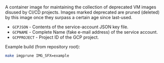 A container image for maintaining the collection of
deprecated VM images disused by CI/CD projects.  Images
marked deprecated are pruned (deleted) by this image
once they surpass a certain age since last-used.

* `GCPJSON` - Contents of the service-account JSON key file.
* `GCPNAME` - Complete Name (fake e-mail address) of the service account.
* `GCPPROJECT` - Project ID of the GCP project.

Example build (from repository root):

```bash
make imgprune IMG_SFX=example
```
